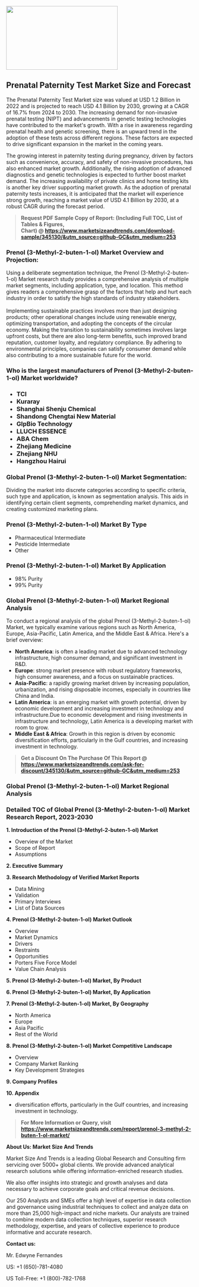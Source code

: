 <p><img class="alignnone size-medium wp-image-20088" src="https://ffe5etoiles.com/wp-content/uploads/2024/12/MST1-300x171.png" alt="" width="300" height="171" /></p><h2>Prenatal Paternity Test Market Size and Forecast</h2><p>The Prenatal Paternity Test Market size was valued at USD 1.2 Billion in 2022 and is projected to reach USD 4.1 Billion by 2030, growing at a CAGR of 16.7% from 2024 to 2030. The increasing demand for non-invasive prenatal testing (NIPT) and advancements in genetic testing technologies have contributed to the market's growth. With a rise in awareness regarding prenatal health and genetic screening, there is an upward trend in the adoption of these tests across different regions. These factors are expected to drive significant expansion in the market in the coming years.</p><p>The growing interest in paternity testing during pregnancy, driven by factors such as convenience, accuracy, and safety of non-invasive procedures, has also enhanced market growth. Additionally, the rising adoption of advanced diagnostics and genetic technologies is expected to further boost market demand. The increasing availability of private clinics and home testing kits is another key driver supporting market growth. As the adoption of prenatal paternity tests increases, it is anticipated that the market will experience strong growth, reaching a market value of USD 4.1 Billion by 2030, at a robust CAGR during the forecast period.</p></p><blockquote id="" class=""><strong>Request PDF Sample Copy of Report: (Including Full TOC, List of Tables &amp; Figures, Chart)&nbsp;@&nbsp;<strong><a href="https://www.marketsizeandtrends.com/download-sample/345130/&utm_source=github-GC&utm_medium=253" target="_blank">https://www.marketsizeandtrends.com/download-sample/345130/&utm_source=github-GC&utm_medium=253</a></strong></strong></blockquote><h3 id="" class="">Prenol (3-Methyl-2-buten-1-ol) Market&nbsp;Overview and Projection:</h3><p id="" class="">Using a deliberate segmentation technique, the Prenol (3-Methyl-2-buten-1-ol) Market research study provides a comprehensive analysis of multiple market segments, including application, type, and location. This method gives readers a comprehensive grasp of the factors that help and hurt each industry in order to satisfy the high standards of industry stakeholders. <br /> <br />Implementing sustainable practices involves more than just designing products; other operational changes include using renewable energy, optimizing transportation, and adopting the concepts of the circular economy. Making the transition to sustainability sometimes involves large upfront costs, but there are also long-term benefits, such improved brand reputation, customer loyalty, and regulatory compliance. By adhering to environmental principles, companies can satisfy consumer demand while also contributing to a more sustainable future for the world.</p><h3 id="" class="">Who is the largest manufacturers of&nbsp;Prenol (3-Methyl-2-buten-1-ol) Market worldwide?</h3><h3 class=""><p><ul><li>TCI </li><li> Kuraray </li><li> Shanghai Shenju Chemical </li><li> Shandong Chengtai New Material </li><li> GlpBio Technology </li><li> LLUCH ESSENCE </li><li> ABA Chem </li><li> Zhejiang Medicine </li><li> Zhejiang NHU </li><li> Hangzhou Hairui</li></ul></p></h3><h3 id="" class="">Global&nbsp;Prenol (3-Methyl-2-buten-1-ol) Market Segmentation:</h3><p id="" class="">Dividing the market into discrete categories according to specific criteria, such type and application, is known as segmentation analysis. This aids in identifying certain client segments, comprehending market dynamics, and creating customized marketing plans.</p><h3 id="" class="">Prenol (3-Methyl-2-buten-1-ol) Market&nbsp;By Type</h3><p><p><ul><li>Pharmaceutical Intermediate</li><li> Pesticide Intermediate</li><li> Other</p></li></ul></p></p><h3 id="" class="">Prenol (3-Methyl-2-buten-1-ol) Market&nbsp;By Application</h3><p class=""><p><ul><li>98% Purity</li><li> 99% Purity</li></ul></p></p><h3 id="" class="">Global Prenol (3-Methyl-2-buten-1-ol) Market Regional Analysis</h3><p id="" class="">To conduct a regional analysis of the global Prenol (3-Methyl-2-buten-1-ol) Market, we typically examine various regions such as North America, Europe, Asia-Pacific, Latin America, and the Middle East &amp; Africa. Here's a brief overview:</p><ul><li><strong>North America</strong>: is often a leading market due to advanced technology infrastructure, high consumer demand, and significant investment in R&amp;D.</li><li><strong>Europe</strong>: strong market presence with robust regulatory frameworks, high consumer awareness, and a focus on sustainable practices.</li><li><strong>Asia-Pacific</strong>: a rapidly growing market driven by increasing population, urbanization, and rising disposable incomes, especially in countries like China and India.</li><li><strong>Latin America</strong>: is an emerging market with growth potential, driven by economic development and increasing investment in technology and infrastructure.Due to economic development and rising investments in infrastructure and technology, Latin America is a developing market with room to grow.</li><li><strong>Middle East &amp; Africa</strong>: Growth in this region is driven by economic diversification efforts, particularly in the Gulf countries, and increasing investment in technology.</li></ul><blockquote id="" class=""><strong>Get a Discount On The Purchase Of This Report @ <strong><a href="https://www.marketsizeandtrends.com/ask-for-discount/345130/&utm_source=github-GC&utm_medium=253" target="_blank">https://www.marketsizeandtrends.com/ask-for-discount/345130/&utm_source=github-GC&utm_medium=253</a></strong></strong></blockquote><h3 id="" class="">Global Prenol (3-Methyl-2-buten-1-ol) Market Regional Analysis</h3><h3 id="" class="">Detailed TOC of Global Prenol (3-Methyl-2-buten-1-ol) Market Research Report, 2023-2030</h3><p id="" class=""><strong>1. Introduction of the Prenol (3-Methyl-2-buten-1-ol) Market</strong></p><ul><li>Overview of the Market</li><li>Scope of Report</li><li>Assumptions</li></ul><p id="" class=""><strong>2. Executive Summary</strong></p><p id="" class=""><strong>3. Research Methodology of Verified Market Reports</strong></p><ul><li>Data Mining</li><li>Validation</li><li>Primary Interviews</li><li>List of Data Sources</li></ul><p id="" class=""><strong>4. Prenol (3-Methyl-2-buten-1-ol) Market Outlook</strong></p><ul><li>Overview</li><li>Market Dynamics</li><li>Drivers</li><li>Restraints</li><li>Opportunities</li><li>Porters Five Force Model</li><li>Value Chain Analysis</li></ul><p id="" class=""><strong>5. Prenol (3-Methyl-2-buten-1-ol) Market, By Product</strong></p><p id="" class=""><strong>6. Prenol (3-Methyl-2-buten-1-ol) Market, By Application</strong></p><p id="" class=""><strong>7. Prenol (3-Methyl-2-buten-1-ol) Market, By Geography</strong></p><ul><li>North America</li><li>Europe</li><li>Asia Pacific</li><li>Rest of the World</li></ul><p id="" class=""><strong>8. Prenol (3-Methyl-2-buten-1-ol) Market Competitive Landscape</strong></p><ul><li>Overview</li><li>Company Market Ranking</li><li>Key Development Strategies</li></ul><p id="" class=""><strong>9. Company Profiles</strong></p><p id="" class=""><strong>10. Appendix</strong></p><ul><li>diversification efforts, particularly in the Gulf countries, and increasing investment in technology.</li></ul><blockquote id="" class=""><strong>For More Information or Query, visit <strong><strong><a href="https://www.marketsizeandtrends.com/report/prenol-3-methyl-2-buten-1-ol-market/" target="_blank">https://www.marketsizeandtrends.com/report/prenol-3-methyl-2-buten-1-ol-market/</a></strong></strong></strong></blockquote><p id="" class=""><strong>About Us: Market Size And Trends</strong></p><p id="" class="">Market Size And Trends is a leading Global Research and Consulting firm servicing over 5000+ global clients. We provide advanced analytical research solutions while offering information-enriched research studies.</p><p id="" class="">We also offer insights into strategic and growth analyses and data necessary to achieve corporate goals and critical revenue decisions.</p><p id="" class="">Our 250 Analysts and SMEs offer a high level of expertise in data collection and governance using industrial techniques to collect and analyze data on more than 25,000 high-impact and niche markets. Our analysts are trained to combine modern data collection techniques, superior research methodology, expertise, and years of collective experience to produce informative and accurate research.</p><p id="" class=""><strong>Contact us:</strong></p><p id="" class="">Mr. Edwyne Fernandes</p><p id="" class="">US: +1 (650)-781-4080</p><p id="" class="">US Toll-Free: +1 (800)-782-1768</p>
